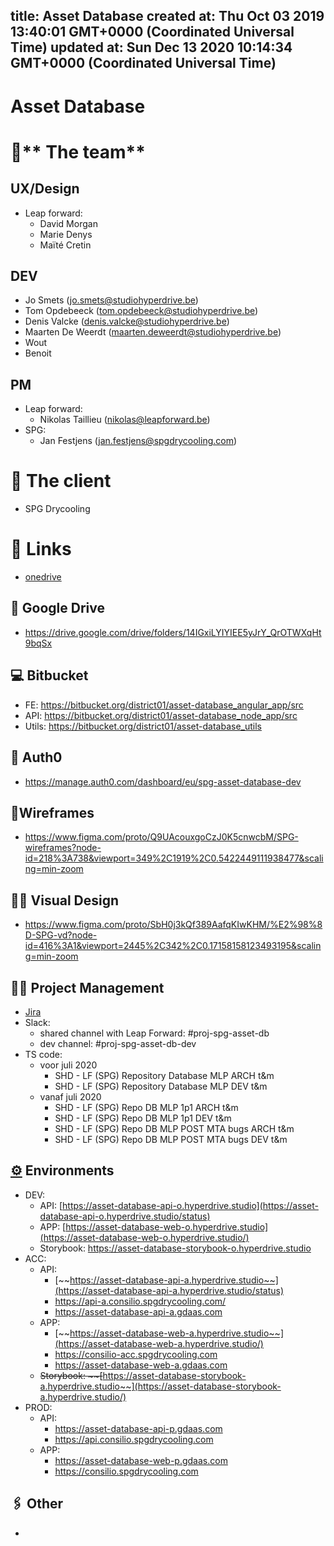 
title: Asset Database
created at: Thu Oct 03 2019 13:40:01 GMT+0000 (Coordinated Universal Time)
updated at: Sun Dec 13 2020 10:14:34 GMT+0000 (Coordinated Universal Time)
---

# Asset Database

# 🚀** The team**

## UX/Design

-   Leap forward:
    -   David Morgan
    -   Marie Denys
    -   Maïté Cretin

## DEV

-   Jo Smets ([jo.smets@studiohyperdrive.be](mailto:jo.smets@studiohyperdrive.be))
-   Tom Opdebeeck ([tom.opdebeeck@studiohyperdrive.be](mailto:tom.opdebeeck@studiohyperdrive.be))
-   Denis Valcke ([denis.valcke@studiohyperdrive.be](mailto:denis.valcke@studiohyperdrive.be))
-   Maarten De Weerdt ([maarten.deweerdt@studiohyperdrive.be](mailto:maarten.deweerdt@studiohyperdrive.be))
-   Wout
-   Benoit

## PM

-   Leap forward:
    -   Nikolas Taillieu ([nikolas@leapforward.be](mailto:nikolas@leapforward.be))
-   SPG:
    -   Jan Festjens ([jan.festjens@spgdrycooling.com](mailto:jan.festjens@spgdrycooling.com))

# 👔 The client

-   SPG Drycooling

# 🔗 Links

-   [onedrive](https://spxdrycooling.sharepoint.com/sites/bimip/shared%20documents/forms/allitems.aspx?id=%2fsites%2fbimip%2fshared%20documents%2f60%20implementation&p=true)

## 📁 Google Drive

-   <https://drive.google.com/drive/folders/14IGxiLYIYIEE5yJrY_QrOTWXqHt9bqSx>

## 💻 Bitbucket

-   FE: <https://bitbucket.org/district01/asset-database_angular_app/src>
-   API: <https://bitbucket.org/district01/asset-database_node_app/src>
-   Utils: <https://bitbucket.org/district01/asset-database_utils>

## 🔑 Auth0

-   <https://manage.auth0.com/dashboard/eu/spg-asset-database-dev>

## 📐Wireframes

-   <https://www.figma.com/proto/Q9UAcouxgoCzJ0K5cnwcbM/SPG-wireframes?node-id=218%3A738&viewport=349%2C1919%2C0.5422449111938477&scaling=min-zoom>

## 👨‍🎨 Visual Design

-   <https://www.figma.com/proto/SbH0j3kQf389AafqKIwKHM/%E2%98%8D-SPG-vd?node-id=416%3A1&viewport=2445%2C342%2C0.17158158123493195&scaling=min-zoom>

## 👷‍♂️ Project Management

-   [Jira](https://district01.atlassian.net/browse/SPG)
-   Slack:
    -   shared channel with Leap Forward: #proj-spg-asset-db
    -   dev channel: #proj-spg-asset-db-dev
-   TS code:
    -   voor juli 2020
        -   SHD - LF (SPG) Repository Database MLP ARCH t&m
        -   SHD - LF (SPG) Repository Database MLP DEV t&m
    -   vanaf juli 2020
        -   SHD - LF (SPG) Repo DB MLP 1p1 ARCH t&m
        -   SHD - LF (SPG) Repo DB MLP 1p1 DEV t&m
        -   SHD - LF (SPG) Repo DB MLP POST MTA bugs ARCH t&m
        -   SHD - LF (SPG) Repo DB MLP POST MTA bugs DEV t&m

## [⚙](https://emojipedia.org/gear/) Environments

-   DEV:
    -   API: [https://asset-database-api-o.hyperdrive.studio](https://asset-database-api-o.hyperdrive.studio/status)
    -   APP: [https://asset-database-web-o.hyperdrive.studio](https://asset-database-web-o.hyperdrive.studio/)
    -   Storybook: <https://asset-database-storybook-o.hyperdrive.studio>
-   ACC:
    -   API:
        -   [~~https://asset-database-api-a.hyperdrive.studio~~](https://asset-database-api-a.hyperdrive.studio/status)
        -   <https://api-a.consilio.spgdrycooling.com/>
        -   <https://asset-database-api-a.gdaas.com>
    -   APP:
        -   [~~https://asset-database-web-a.hyperdrive.studio~~](https://asset-database-web-a.hyperdrive.studio/)
        -   <https://consilio-acc.spgdrycooling.com>
        -   <https://asset-database-web-a.gdaas.com>
    -   ~~Storybook: \~~\[~~<https://asset-database-storybook-a.hyperdrive.studio~~](https://asset-database-storybook-a.hyperdrive.studio/)>
-   PROD:
    -   API:
        -   <https://asset-database-api-p.gdaas.com>
        -   <https://api.consilio.spgdrycooling.com>
    -   APP:
        -   <https://asset-database-web-p.gdaas.com>
        -   <https://consilio.spgdrycooling.com>

## 🖇️ Other

-

          